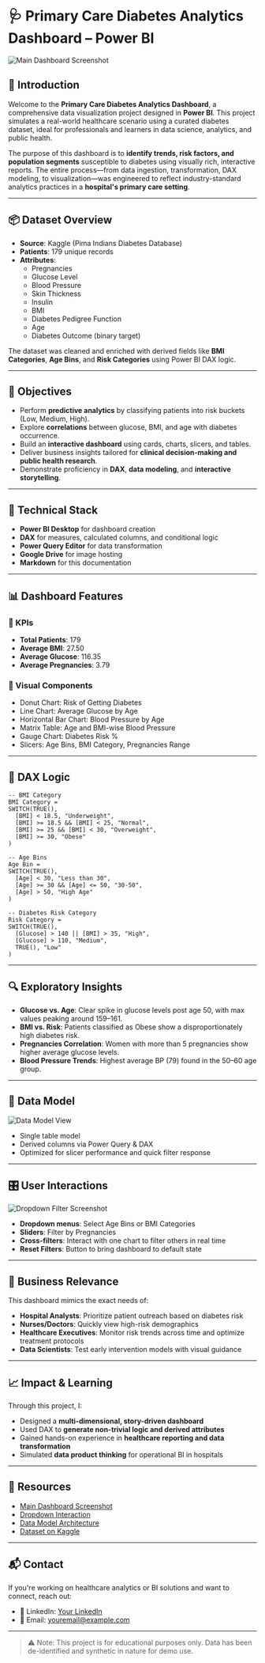 
# 🩺 Primary Care Diabetes Analytics Dashboard – Power BI

![Main Dashboard Screenshot](https://drive.google.com/uc?export=view&id=1_W5S8YKSYxD0_NCpe81q4HuZkxUhoryo)

## 📘 Introduction

Welcome to the **Primary Care Diabetes Analytics Dashboard**, a comprehensive data visualization project designed in **Power BI**. This project simulates a real-world healthcare scenario using a curated diabetes dataset, ideal for professionals and learners in data science, analytics, and public health.

The purpose of this dashboard is to **identify trends, risk factors, and population segments** susceptible to diabetes using visually rich, interactive reports. The entire process—from data ingestion, transformation, DAX modeling, to visualization—was engineered to reflect industry-standard analytics practices in a **hospital's primary care setting**.

---

## 📦 Dataset Overview

- **Source**: Kaggle (Pima Indians Diabetes Database)
- **Patients**: 179 unique records
- **Attributes**:
  - Pregnancies
  - Glucose Level
  - Blood Pressure
  - Skin Thickness
  - Insulin
  - BMI
  - Diabetes Pedigree Function
  - Age
  - Diabetes Outcome (binary target)

The dataset was cleaned and enriched with derived fields like **BMI Categories**, **Age Bins**, and **Risk Categories** using Power BI DAX logic.

---

## 🧠 Objectives

- Perform **predictive analytics** by classifying patients into risk buckets (Low, Medium, High).
- Explore **correlations** between glucose, BMI, and age with diabetes occurrence.
- Build an **interactive dashboard** using cards, charts, slicers, and tables.
- Deliver business insights tailored for **clinical decision-making and public health research**.
- Demonstrate proficiency in **DAX**, **data modeling**, and **interactive storytelling**.

---

## 🔧 Technical Stack

- **Power BI Desktop** for dashboard creation
- **DAX** for measures, calculated columns, and conditional logic
- **Power Query Editor** for data transformation
- **Google Drive** for image hosting
- **Markdown** for this documentation

---

## 📊 Dashboard Features

### 🔹 KPIs
- **Total Patients**: 179
- **Average BMI**: 27.50
- **Average Glucose**: 116.35
- **Average Pregnancies**: 3.79

### 🔹 Visual Components
- Donut Chart: Risk of Getting Diabetes
- Line Chart: Average Glucose by Age
- Horizontal Bar Chart: Blood Pressure by Age
- Matrix Table: Age and BMI-wise Blood Pressure
- Gauge Chart: Diabetes Risk %
- Slicers: Age Bins, BMI Category, Pregnancies Range

---

## 🧮 DAX Logic

```DAX
-- BMI Category
BMI Category = 
SWITCH(TRUE(),
  [BMI] < 18.5, "Underweight",
  [BMI] >= 18.5 && [BMI] < 25, "Normal",
  [BMI] >= 25 && [BMI] < 30, "Overweight",
  [BMI] >= 30, "Obese"
)

-- Age Bins
Age Bin = 
SWITCH(TRUE(),
  [Age] < 30, "Less than 30",
  [Age] >= 30 && [Age] <= 50, "30-50",
  [Age] > 50, "High Age"
)

-- Diabetes Risk Category
Risk Category = 
SWITCH(TRUE(),
  [Glucose] > 140 || [BMI] > 35, "High",
  [Glucose] > 110, "Medium",
  TRUE(), "Low"
)
```

---

## 🔍 Exploratory Insights

- **Glucose vs. Age**: Clear spike in glucose levels post age 50, with max values peaking around 159–161.
- **BMI vs. Risk**: Patients classified as Obese show a disproportionately high diabetes risk.
- **Pregnancies Correlation**: Women with more than 5 pregnancies show higher average glucose levels.
- **Blood Pressure Trends**: Highest average BP (79) found in the 50–60 age group.

---

## 🧱 Data Model

![Data Model View](https://drive.google.com/uc?export=view&id=1zUolcs96PEEueIliBNYN7tdy31EzdBtS)

- Single table model
- Derived columns via Power Query & DAX
- Optimized for slicer performance and quick filter response

---

## 🎛️ User Interactions

![Dropdown Filter Screenshot](https://drive.google.com/uc?export=view&id=1sWsmf5jOvGBcgxKIqmv9iOplN5xM85ZA)

- **Dropdown menus**: Select Age Bins or BMI Categories
- **Sliders**: Filter by Pregnancies
- **Cross-filters**: Interact with one chart to filter others in real time
- **Reset Filters**: Button to bring dashboard to default state

---

## 💼 Business Relevance

This dashboard mimics the exact needs of:

- **Hospital Analysts**: Prioritize patient outreach based on diabetes risk
- **Nurses/Doctors**: Quickly view high-risk demographics
- **Healthcare Executives**: Monitor risk trends across time and optimize treatment protocols
- **Data Scientists**: Test early intervention models with visual guidance

---

## 📈 Impact & Learning

Through this project, I:

- Designed a **multi-dimensional, story-driven dashboard**
- Used DAX to **generate non-trivial logic and derived attributes**
- Gained hands-on experience in **healthcare reporting and data transformation**
- Simulated **data product thinking** for operational BI in hospitals

---

## 📎 Resources

- [Main Dashboard Screenshot](https://drive.google.com/file/d/1_W5S8YKSYxD0_NCpe81q4HuZkxUhoryo/view?usp=sharing)
- [Dropdown Interaction](https://drive.google.com/file/d/1sWsmf5jOvGBcgxKIqmv9iOplN5xM85ZA/view?usp=sharing)
- [Data Model Architecture](https://drive.google.com/file/d/1zUolcs96PEEueIliBNYN7tdy31EzdBtS/view?usp=sharing)
- [Dataset on Kaggle](https://www.kaggle.com/datasets/uciml/pima-indians-diabetes-database)

---

## 📬 Contact

If you're working on healthcare analytics or BI solutions and want to connect, reach out:

- 💼 LinkedIn: [Your LinkedIn](https://www.linkedin.com/in/yourprofile)
- 📧 Email: youremail@example.com

---

> ⚠️ Note: This project is for educational purposes only. Data has been de-identified and synthetic in nature for demo use.
